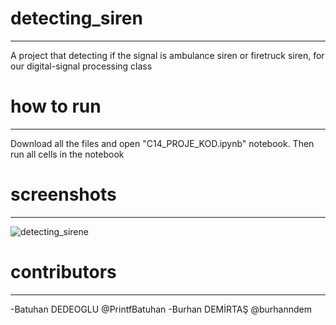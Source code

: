 # detecting_siren
-----------------------
A project that detecting if the signal is ambulance siren or firetruck siren, for our digital-signal processing class

# how to run
-----------------------
Download all the files and open "C14_PROJE_KOD.ipynb" notebook. Then run all cells in the notebook

# screenshots
-----------------------
![detecting_sirene](https://user-images.githubusercontent.com/41504195/85922830-dbc1cf00-b88e-11ea-8b44-011a38df92c5.PNG)

# contributors
-----------------------
-Batuhan DEDEOGLU @PrintfBatuhan
-Burhan DEMİRTAŞ @burhanndem
